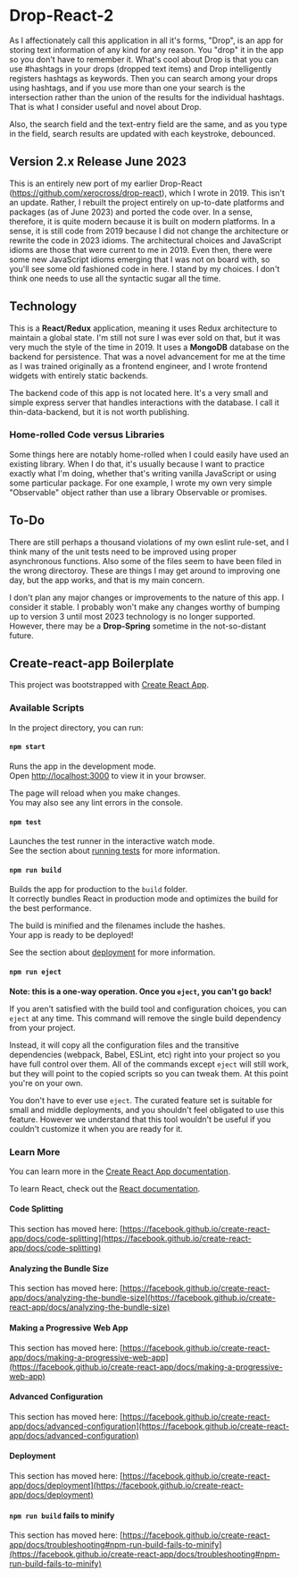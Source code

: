 # Drop-React-2

As I affectionately call this application in all it's forms, "Drop", is an app for storing text information of any kind for any reason. You "drop" it in the app so you don't have to remember it. What's cool about Drop is that you can use #hashtags in your drops (dropped text items) and Drop intelligently registers hashtags as keywords. Then you can search among your drops using hashtags, and if you use more than one your search is the intersection rather than the union of the results for the individual hashtags. That is what I consider useful and novel about Drop.

Also, the search field and the text-entry field are the same, and as you type in the field, search results are updated with each keystroke, debounced.

## Version 2.x Release June 2023

This is an entirely new port of my earlier Drop-React (https://github.com/xerocross/drop-react), which I wrote in 2019. This isn't an update. Rather, I rebuilt the project entirely on up-to-date platforms and packages (as of June 2023) and ported the code over. In a sense, therefore, it is quite modern because it is built on modern platforms. In a sense, it is still code from 2019 because I did not change the architecture or rewrite the code in 2023 idioms. The architectural choices and JavaScript idioms are those that were current to me in 2019. Even then, there were some new JavaScript idioms emerging that I was not on board with, so you'll see some old fashioned code in here. I stand by my choices. I don't think one needs to use all the syntactic sugar all the time.

## Technology

This is a **React/Redux** application, meaning it uses Redux architecture to maintain a global state. I'm still not sure I was ever sold on that, but it was very much the style of the time in 2019. It uses a **MongoDB** database on the backend for persistence. That was a novel advancement for me at the time as I was trained originally as a frontend engineer, and I wrote frontend widgets with entirely static backends.

The backend code of this app is not located here. It's a very small and simple express server that handles interactions with the database. I call it thin-data-backend, but it is not worth publishing.

### Home-rolled Code versus Libraries

Some things here are notably home-rolled when I could easily have used an existing library. When I do that, 
it's usually because I want to practice exactly what I'm doing, whether that's writing vanilla JavaScript or
using some particular package. For one example, I wrote my own very simple "Observable" object rather than 
use a library Observable or promises.

## To-Do

There are still perhaps a thousand violations of my own eslint rule-set, and I think many of the unit tests need
to be improved using proper asynchronous functions. Also some of the files seem to have been filed in the wrong directoroy. 
These are things I may get around to improving one day, but
the app works, and that is my main concern.

I don't plan any major changes or improvements to the nature of this app. I consider it stable. I probably won't make any
changes worthy of bumping up to version 3 until most 2023 technology is no longer supported. However, there may be a 
**Drop-Spring** sometime in the not-so-distant future.

## Create-react-app Boilerplate

This project was bootstrapped with [Create React App](https://github.com/facebook/create-react-app).

### Available Scripts

In the project directory, you can run:

#### `npm start`

Runs the app in the development mode.\
Open [http://localhost:3000](http://localhost:3000) to view it in your browser.

The page will reload when you make changes.\
You may also see any lint errors in the console.

#### `npm test`

Launches the test runner in the interactive watch mode.\
See the section about [running tests](https://facebook.github.io/create-react-app/docs/running-tests) for more information.

#### `npm run build`

Builds the app for production to the `build` folder.\
It correctly bundles React in production mode and optimizes the build for the best performance.

The build is minified and the filenames include the hashes.\
Your app is ready to be deployed!

See the section about [deployment](https://facebook.github.io/create-react-app/docs/deployment) for more information.

#### `npm run eject`

**Note: this is a one-way operation. Once you `eject`, you can't go back!**

If you aren't satisfied with the build tool and configuration choices, you can `eject` at any time. This command will remove the single build dependency from your project.

Instead, it will copy all the configuration files and the transitive dependencies (webpack, Babel, ESLint, etc) right into your project so you have full control over them. All of the commands except `eject` will still work, but they will point to the copied scripts so you can tweak them. At this point you're on your own.

You don't have to ever use `eject`. The curated feature set is suitable for small and middle deployments, and you shouldn't feel obligated to use this feature. However we understand that this tool wouldn't be useful if you couldn't customize it when you are ready for it.

### Learn More

You can learn more in the [Create React App documentation](https://facebook.github.io/create-react-app/docs/getting-started).

To learn React, check out the [React documentation](https://reactjs.org/).

#### Code Splitting

This section has moved here: [https://facebook.github.io/create-react-app/docs/code-splitting](https://facebook.github.io/create-react-app/docs/code-splitting)

#### Analyzing the Bundle Size

This section has moved here: [https://facebook.github.io/create-react-app/docs/analyzing-the-bundle-size](https://facebook.github.io/create-react-app/docs/analyzing-the-bundle-size)

#### Making a Progressive Web App

This section has moved here: [https://facebook.github.io/create-react-app/docs/making-a-progressive-web-app](https://facebook.github.io/create-react-app/docs/making-a-progressive-web-app)

#### Advanced Configuration

This section has moved here: [https://facebook.github.io/create-react-app/docs/advanced-configuration](https://facebook.github.io/create-react-app/docs/advanced-configuration)

#### Deployment

This section has moved here: [https://facebook.github.io/create-react-app/docs/deployment](https://facebook.github.io/create-react-app/docs/deployment)

#### `npm run build` fails to minify

This section has moved here: [https://facebook.github.io/create-react-app/docs/troubleshooting#npm-run-build-fails-to-minify](https://facebook.github.io/create-react-app/docs/troubleshooting#npm-run-build-fails-to-minify)
